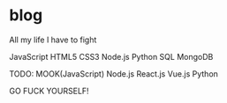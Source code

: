 # blog
All my life I have to fight


JavaScript
HTML5
CSS3
Node.js
Python
SQL
MongoDB


TODO:
MOOK(JavaScript)
Node.js
React.js
Vue.js
Python

GO FUCK YOURSELF!